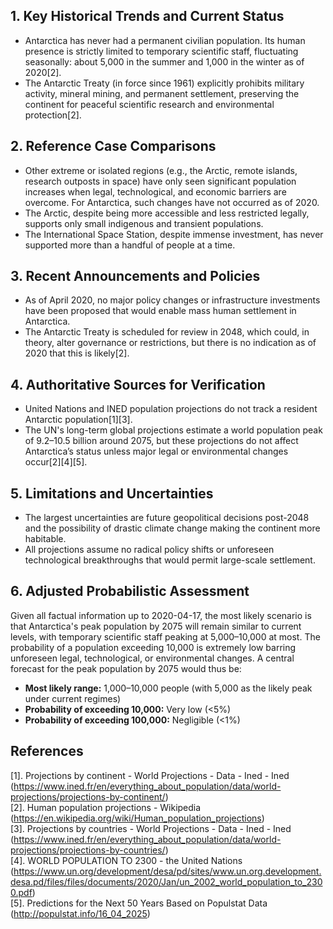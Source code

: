 ## 1. Key Historical Trends and Current Status

- Antarctica has never had a permanent civilian population. Its human presence is strictly limited to temporary scientific staff, fluctuating seasonally: about 5,000 in the summer and 1,000 in the winter as of 2020[2].
- The Antarctic Treaty (in force since 1961) explicitly prohibits military activity, mineral mining, and permanent settlement, preserving the continent for peaceful scientific research and environmental protection[2].

## 2. Reference Case Comparisons

- Other extreme or isolated regions (e.g., the Arctic, remote islands, research outposts in space) have only seen significant population increases when legal, technological, and economic barriers are overcome. For Antarctica, such changes have not occurred as of 2020.
- The Arctic, despite being more accessible and less restricted legally, supports only small indigenous and transient populations.
- The International Space Station, despite immense investment, has never supported more than a handful of people at a time.

## 3. Recent Announcements and Policies

- As of April 2020, no major policy changes or infrastructure investments have been proposed that would enable mass human settlement in Antarctica.
- The Antarctic Treaty is scheduled for review in 2048, which could, in theory, alter governance or restrictions, but there is no indication as of 2020 that this is likely[2].

## 4. Authoritative Sources for Verification

- United Nations and INED population projections do not track a resident Antarctic population[1][3].
- The UN's long-term global projections estimate a world population peak of 9.2–10.5 billion around 2075, but these projections do not affect Antarctica’s status unless major legal or environmental changes occur[2][4][5].

## 5. Limitations and Uncertainties

- The largest uncertainties are future geopolitical decisions post-2048 and the possibility of drastic climate change making the continent more habitable.
- All projections assume no radical policy shifts or unforeseen technological breakthroughs that would permit large-scale settlement.

## 6. Adjusted Probabilistic Assessment

Given all factual information up to 2020-04-17, the most likely scenario is that Antarctica's peak population by 2075 will remain similar to current levels, with temporary scientific staff peaking at 5,000–10,000 at most. The probability of a population exceeding 10,000 is extremely low barring unforeseen legal, technological, or environmental changes. A central forecast for the peak population by 2075 would thus be:

- **Most likely range:** 1,000–10,000 people (with 5,000 as the likely peak under current regimes)
- **Probability of exceeding 10,000:** Very low (<5%)
- **Probability of exceeding 100,000:** Negligible (<1%)

## References

[1]. Projections by continent - World Projections - Data - Ined - Ined (https://www.ined.fr/en/everything_about_population/data/world-projections/projections-by-continent/)  
[2]. Human population projections - Wikipedia (https://en.wikipedia.org/wiki/Human_population_projections)  
[3]. Projections by countries - World Projections - Data - Ined - Ined (https://www.ined.fr/en/everything_about_population/data/world-projections/projections-by-countries/)  
[4]. WORLD POPULATION TO 2300 - the United Nations (https://www.un.org/development/desa/pd/sites/www.un.org.development.desa.pd/files/files/documents/2020/Jan/un_2002_world_population_to_2300.pdf)  
[5]. Predictions for the Next 50 Years Based on Populstat Data (http://populstat.info/16_04_2025)